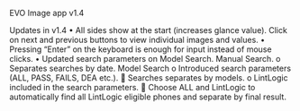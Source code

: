 EVO Image app v1.4

Updates in v1.4
•	All sides show at the start (increases glance value). Click on next and previous buttons to view individual images and values.
•	Pressing “Enter” on the keyboard is enough for input instead of mouse clicks.
•	Updated search parameters on Model Search.
Manual Search.
o	Separates searches by date.
Model Search
o	Introduced search parameters (ALL, PASS, FAILS, DEA etc.). 
	Searches separates by models.
o	LintLogic included in the search parameters. 
	Choose ALL and LintLogic to automatically find all LintLogic eligible phones and separate by final result.

